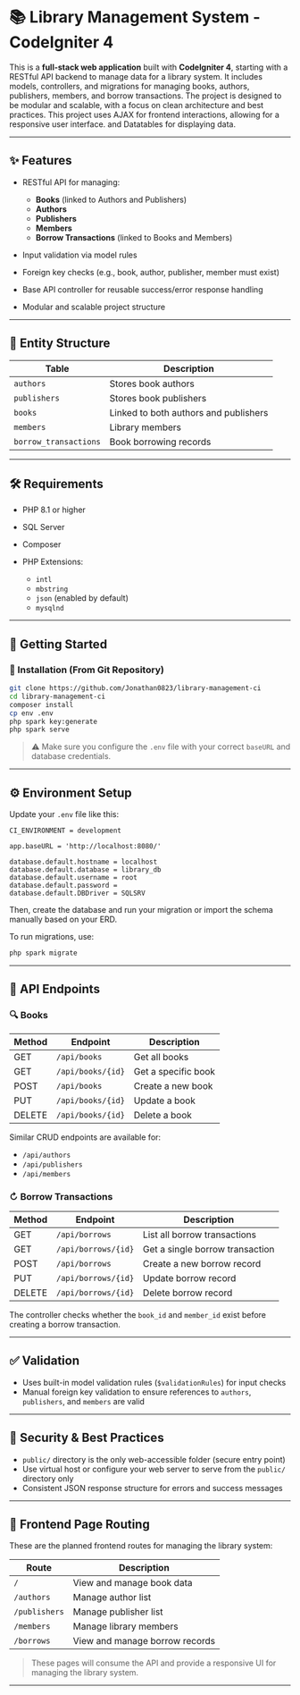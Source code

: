 # 📚 Library Management System - CodeIgniter 4

This is a **full-stack web application** built with **CodeIgniter 4**, starting with a RESTful API backend to manage data for a library system. It includes models, controllers, and migrations for managing books, authors, publishers, members, and borrow transactions. The project is designed to be modular and scalable, with a focus on clean architecture and best practices. This project uses AJAX for frontend interactions, allowing for a responsive user interface. and Datatables for displaying data.

---

## ✨ Features

- RESTful API for managing:

  - **Books** (linked to Authors and Publishers)
  - **Authors**
  - **Publishers**
  - **Members**
  - **Borrow Transactions** (linked to Books and Members)

- Input validation via model rules

- Foreign key checks (e.g., book, author, publisher, member must exist)

- Base API controller for reusable success/error response handling

- Modular and scalable project structure

---

## 🧱 Entity Structure

| Table                 | Description                           |
| --------------------- | ------------------------------------- |
| `authors`             | Stores book authors                   |
| `publishers`          | Stores book publishers                |
| `books`               | Linked to both authors and publishers |
| `members`             | Library members                       |
| `borrow_transactions` | Book borrowing records                |

---

## 🛠️ Requirements

- PHP 8.1 or higher
- SQL Server
- Composer
- PHP Extensions:

  - `intl`
  - `mbstring`
  - `json` (enabled by default)
  - `mysqlnd`

---

## 🚀 Getting Started

### 🔧 Installation (From Git Repository)

```bash
git clone https://github.com/Jonathan0823/library-management-ci
cd library-management-ci
composer install
cp env .env
php spark key:generate
php spark serve
```

> ⚠️ Make sure you configure the `.env` file with your correct `baseURL` and database credentials.

---

## ⚙️ Environment Setup

Update your `.env` file like this:

```
CI_ENVIRONMENT = development

app.baseURL = 'http://localhost:8080/'

database.default.hostname = localhost
database.default.database = library_db
database.default.username = root
database.default.password =
database.default.DBDriver = SQLSRV
```

Then, create the database and run your migration or import the schema manually based on your ERD.

To run migrations, use:

```bash
php spark migrate
```

---

## 📱 API Endpoints

### 🔍 Books

| Method | Endpoint          | Description         |
| ------ | ----------------- | ------------------- |
| GET    | `/api/books`      | Get all books       |
| GET    | `/api/books/{id}` | Get a specific book |
| POST   | `/api/books`      | Create a new book   |
| PUT    | `/api/books/{id}` | Update a book       |
| DELETE | `/api/books/{id}` | Delete a book       |

Similar CRUD endpoints are available for:

- `/api/authors`
- `/api/publishers`
- `/api/members`

### ↻ Borrow Transactions

| Method | Endpoint            | Description                     |
| ------ | ------------------- | ------------------------------- |
| GET    | `/api/borrows`      | List all borrow transactions    |
| GET    | `/api/borrows/{id}` | Get a single borrow transaction |
| POST   | `/api/borrows`      | Create a new borrow record      |
| PUT    | `/api/borrows/{id}` | Update borrow record            |
| DELETE | `/api/borrows/{id}` | Delete borrow record            |

The controller checks whether the `book_id` and `member_id` exist before creating a borrow transaction.

---

## ✅ Validation

- Uses built-in model validation rules (`$validationRules`) for input checks
- Manual foreign key validation to ensure references to `authors`, `publishers`, and `members` are valid

---

## 🔐 Security & Best Practices

- `public/` directory is the only web-accessible folder (secure entry point)
- Use virtual host or configure your web server to serve from the `public/` directory only
- Consistent JSON response structure for errors and success messages

---

## 🚪 Frontend Page Routing

These are the planned frontend routes for managing the library system:

| Route         | Description                    |
| ------------- | ------------------------------ |
| `/`           | View and manage book data      |
| `/authors`    | Manage author list             |
| `/publishers` | Manage publisher list          |
| `/members`    | Manage library members         |
| `/borrows`    | View and manage borrow records |

> These pages will consume the API and provide a responsive UI for managing the library system.

---
